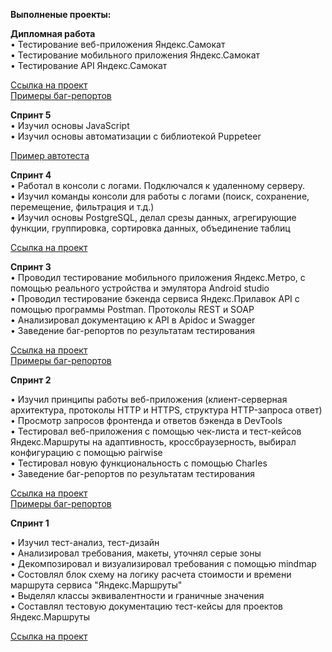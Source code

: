 **Выполненые проекты:**<br>

**Дипломная работа**<br>
• Тестирование веб-приложения Яндекс.Самокат<br>
• Тестирование мобильного приложения Яндекс.Самокат<br>
• Тестирование API Яндекс.Самокат<br>

[Ссылка на проект](https://docs.google.com/spreadsheets/d/1cN-CmG9ci_v0GWxLflQGaSu8ZDkinpjcDHv00IhZGVM/edit#gid=1782311256)<br>
[Примеры баг-репортов](https://drive.google.com/drive/folders/1TPWPbL6ql2drkCHa8CO8NDrmMymhGQOc?usp=sharing)<br>


**Спринт 5**<br>
• Изучил основы JavaScript <br>
• Изучил основы автоматизации с библиотекой Puppeteer<br>

[Пример автотеста](https://github.com/Seelector0/Autotest/blob/c58fddb8bdb156f372c14113eaf8c1422576c4b3/Autotest)<br>


**Спринт 4**<br>
• Работал в консоли с логами. Подключался к удаленному серверу. <br>
• Изучил команды консоли для работы с логами (поиск, сохранение, перемещение, фильтрация и т.д.)<br>
• Изучил основы PostgreSQL, делал срезы данных, агрегирующие функции, группировка, сортировка данных, объединение таблиц<br>

[Ссылка на проект](https://docs.google.com/document/d/1FIVtbFurf_sOHla0BUemw3VRMTr6mQDLYiFMOSftqfw/edit)

**Спринт 3**<br>
• Проводил тестирование мобильного приложения Яндекс.Метро, с помощью реального устройства и эмулятора Android studio<br>
• Проводил тестирование бэкенда сервиса Яндекс.Прилавок API с помощью программы Postman. Протоколы REST и SOAP<br>
• Анализировал документацию к API в Apidoc и Swagger<br>
• Заведение баг-репортов по результатам тестирования<br>

[Ссылка на проект](https://docs.google.com/spreadsheets/d/1XXvwTIvaoni9XIDVhbG13rGYnw-Lmhs_ohhoA4_A1s8/edit#gid=857523888)<br>
[Примеры баг-репортов](https://drive.google.com/drive/folders/1p0SnohfDF-U7tv1CXQ2hoM8LvZfoqWhR?usp=sharing)<br>


**Спринт 2**<br>

• Изучил принципы работы веб-приложения (клиент-серверная архитектура, протоколы HTTP и HTTPS, структура HTTP-запроса ответ)<br>
• Просмотр запросов фронтенда и ответов бэкенда в DevTools<br>
• Тестировал веб-приложения с помощью чек-листа и тест-кейсов Яндекс.Маршруты на адаптивность, кроссбраузерность, выбирал конфигурацию с помощью pairwise<br> 
• Тестировал новую функциональность с помощью Charles<br>
• Заведение баг-репортов по результатам тестирования<br>

[Ссылка на проект](https://docs.google.com/spreadsheets/d/1CC45X7BmoMc7-vFV8mohzl2HbzJndpYUNHe51AtwTcc/edit#gid=899462569)<br>
[Примеры баг-репортов](https://drive.google.com/drive/folders/1NvrOuDARsnLQhJjGpUcHbuvJMvT206nG?usp=sharing)<br>


**Спринт 1**<br>

• Изучил тест-анализ, тест-дизайн<br>
• Анализировал требования, макеты, уточнял серые зоны<br>
• Декомпозировал и визуализировал требования с помощью mindmap<br>
• Состовлял блок схему на логику расчета стоимости и времени маршрута сервиса "Яндекс.Маршруты"<br>
• Выделял классы эквивалентности и граничные значения<br>
• Составлял тестовую документацию тест-кейсы для проектов Яндекс.Маршруты<br>

[Ссылка на проект](https://docs.google.com/spreadsheets/d/1NeUJ14WFq1YXWjXjn3DEMvHp89AUG6n2bw_ZCe5Mz5k/edit#gid=1058266973)<br>







